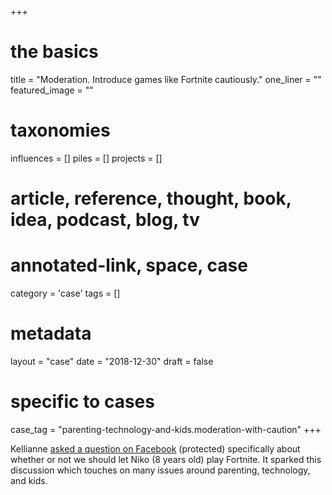 +++
# the basics
title          = "Moderation. Introduce games like Fortnite cautiously."
one_liner      = ""
featured_image = ""

# taxonomies
influences		 = []
piles     		 = []
projects			 = []

# article, reference, thought, book, idea, podcast, blog, tv
# annotated-link, space, case
category  		 = 'case'
tags					 = []

# metadata
layout 				 = "case"
date 					 = "2018-12-30"
draft 				 = false

# specific to cases
case_tag 		   = "parenting-technology-and-kids.moderation-with-caution"
+++

Kellianne [asked a question on Facebook](https://www.facebook.com/photo.php?fbid=10155694360576109&set=a.10150453244796109&type=3&theater) (protected) specifically about whether or not we should let Niko (8 years old) play Fortnite. It sparked this discussion which touches on many issues around parenting, technology, and kids.